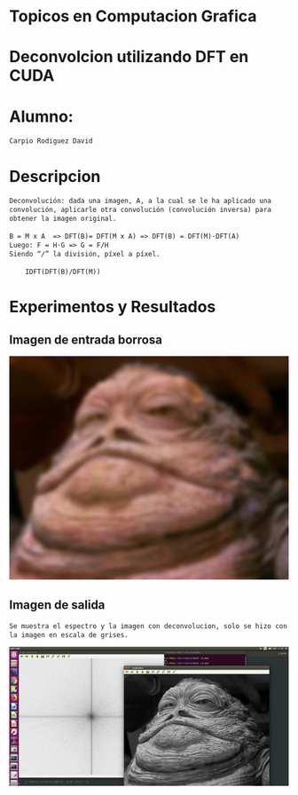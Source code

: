 # Topicos en Computacion Grafica 
# Deconvolcion utilizando DFT en CUDA

# Alumno: 
    Carpio Rodiguez David

# Descripcion
    Deconvolución: dada una imagen, A, a la cual se le ha aplicado una convolución, aplicarle otra convolución (convolución inversa) para obtener la imagen original.

    B = M x A  => DFT(B)= DFT(M x A) => DFT(B) = DFT(M)·DFT(A)
    Luego: F = H·G => G = F/H
    Siendo “/” la división, píxel a píxel.

        IDFT(DFT(B)/DFT(M))

# Experimentos y Resultados

## Imagen de entrada borrosa
![Operacciones elementales con escalares](source/borrosa_r.png)

## Imagen de salida
    Se muestra el espectro y la imagen con deconvolucion, solo se hizo con la imagen en escala de grises.
![Operacciones elementales con escalares](result/listo.png)